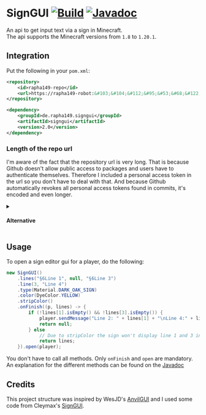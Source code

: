 # SignGUI [![Build](https://github.com/Rapha149/SignGUI/actions/workflows/maven-publish.yml/badge.svg)](https://github.com/Rapha149/SignGUI/actions/workflows/maven-publish.yml) [![Javadoc](https://img.shields.io/badge/JavaDoc-Online-green)](https://rapha149.github.io/SignGUI/javadoc/)
An api to get input text via a sign in Minecraft.  
The api supports the Minecraft versions from `1.8` to `1.20.1`.

## Integration

Put the following in your `pom.xml`:
```xml
<repository>
    <id>rapha149-repo</id>
    <url>https://rapha149-robot:&#103;&#104;&#112;&#95;&#53;&#68;&#122;&#76;&#52;&#107;&#103;&#107;&#98;&#52;&#117;&#81;&#57;&#70;&#109;&#117;&#75;&#49;&#84;&#114;&#71;&#56;&#57;&#103;&#102;&#114;&#51;&#85;&#84;&#89;&#49;&#113;&#113;&#104;&#54;&#104;@maven.pkg.github.com/Rapha149/*</url>
</repository>
```
```xml
<dependency>
    <groupId>de.rapha149.signgui</groupId>
    <artifactId>signgui</artifactId>
    <version>2.0</version>
</dependency>
```

### Length of the repo url

I'm aware of the fact that the repository url is very long. That is because Github doesn't allow public access to packages and users have to authenticate themselves.
Therefore I included a personal access token in the url so you don't have to deal with that. And because Github automatically revokes all personal access tokens found in commits, it's encoded and even longer.

<details>
<summary>
    <h4>Alternative</h4>
</summary>

As an alternative, you can also define your personal access token in your `settings.xml` file.

**settings.xml**
```xml
<servers>
    <server>
        <id>rapha149-repo</id>
        <username>rapha149-repo</username>
        <!-- Public token with `read:packages` scope -->
        <password>&#103;&#104;&#112;&#95;&#53;&#68;&#122;&#76;&#52;&#107;&#103;&#107;&#98;&#52;&#117;&#81;&#57;&#70;&#109;&#117;&#75;&#49;&#84;&#114;&#71;&#56;&#57;&#103;&#102;&#114;&#51;&#85;&#84;&#89;&#49;&#113;&#113;&#104;&#54;&#104;</password>
    </server>
</servers>
```
**pom.xml**
```xml
<repository>
    <id>rapha149-repo</id>
    <url>https://maven.pkg.github.com/Rapha149/*</url>
</repository>
```
(The server id and the repository id have to be the same)
</details>

## Usage
To open a sign editor gui for a player, do the following:
```java
new SignGUI()
    .lines("§6Line 1", null, "§6Line 3")
    .line(3, "Line 4")
    .type(Material.DARK_OAK_SIGN)
    .color(DyeColor.YELLOW)
    .stripColor()
    .onFinish((p, lines) -> {
        if (!lines[1].isEmpty() && !lines[3].isEmpty()) {
            player.sendMessage("Line 2: " + lines[1] + "\nLine 4:" + lines[3]);
            return null;
        } else
            // Due to stripColor the sign won't display line 1 and 3 in orange after it has been closed once.
            return lines;
    }).open(player);
```
You don't have to call all methods. Only `onFinish` and `open` are mandatory.  
An explanation for the different methods can be found on the [Javadoc](https://rapha149.github.io/SignGUI/javadoc/)

## Credits
This project structure was inspired by WesJD's [AnvilGUI](https://github.com/WesJD/AnvilGUI) and I used some code from Cleymax's [SignGUI](https://github.com/Cleymax/SignGUI).
